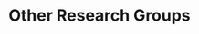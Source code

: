 ---
title: Other Research Groups
summary: 
tags:
- Research Groups
date: 

authors:
  - lenka
# Optional external URL for project (replaces project detail page).
external_link: "http://www.bristol.ac.uk/geography/research/"

image:
  caption: 
  focal_point: Smart

links:

url_code: ""
url_pdf: ""
url_slides: ""
url_video: ""

# Slides (optional).
#   Associate this project with Markdown slides.
#   Simply enter your slide deck's filename without extension.
#   E.g. `slides = "example-slides"` references `content/slides/example-slides.md`.
#   Otherwise, set `slides = ""`.
slides: 
---